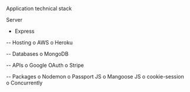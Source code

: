 Application technical stack 

Server
- Express

-- Hosting
  o AWS
  o Heroku

-- Databases
  o MongoDB

-- APIs
  o Google OAuth
  o Stripe

-- Packages
   o Nodemon
   o Passport JS
   o Mangoose JS
   o cookie-session  
   o Concurrently
